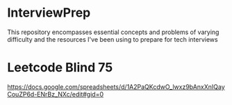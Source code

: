 # InterviewPrep
This repository encompasses essential concepts and problems of varying difficulty and the resources I've been using to prepare for tech interviews


# Leetcode Blind 75
https://docs.google.com/spreadsheets/d/1A2PaQKcdwO_lwxz9bAnxXnIQayCouZP6d-ENrBz_NXc/edit#gid=0
